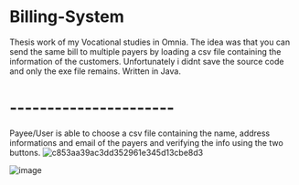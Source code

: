 # Billing-System
Thesis work of my Vocational studies in Omnia. 
The idea was that you can send the same bill to multiple payers by loading a csv file containing the information of the customers.
Unfortunately i didnt save the source code and only the exe file remains. 
Written in Java.
# ----------------------
Payee/User is able to choose a csv file containing the name, address informations and email of the payers and verifying the info using the two buttons. 
![c853aa39ac3dd352961e345d13cbe8d3](https://user-images.githubusercontent.com/47556122/213909775-3e47b9e3-4326-43d9-bac5-d9b1ac664348.gif)



![image](https://user-images.githubusercontent.com/47556122/213908512-fdf8434b-22f5-4234-b3d4-63b6d4c4c07b.png)

